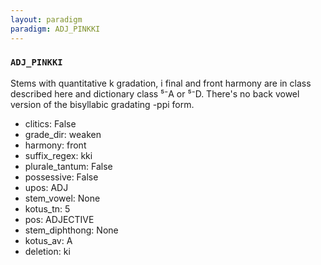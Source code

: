 ```yaml
---
layout: paradigm
paradigm: ADJ_PINKKI
---
```

### ` ADJ_PINKKI `

Stems with quantitative k gradation, i final and front harmony are in class described here and dictionary class ⁵⁻A or ⁵⁻D. There's no back vowel version of the bisyllabic gradating -ppi form.
* clitics: False
* grade_dir: weaken
* harmony: front
* suffix_regex: kki
* plurale_tantum: False
* possessive: False
* upos: ADJ
* stem_vowel: None
* kotus_tn: 5
* pos: ADJECTIVE
* stem_diphthong: None
* kotus_av: A
* deletion: ki
